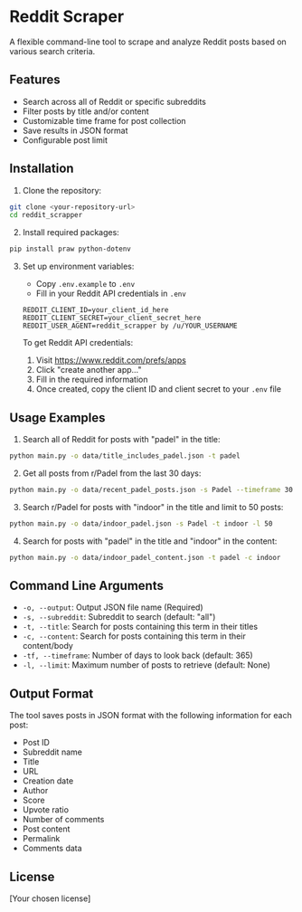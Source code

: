 # Reddit Scraper

A flexible command-line tool to scrape and analyze Reddit posts based on various search criteria.

## Features

- Search across all of Reddit or specific subreddits
- Filter posts by title and/or content
- Customizable time frame for post collection
- Save results in JSON format
- Configurable post limit

## Installation

1. Clone the repository:
```bash
git clone <your-repository-url>
cd reddit_scrapper
```

2. Install required packages:
```bash
pip install praw python-dotenv
```

3. Set up environment variables:
   - Copy `.env.example` to `.env`
   - Fill in your Reddit API credentials in `.env`
   ```
   REDDIT_CLIENT_ID=your_client_id_here
   REDDIT_CLIENT_SECRET=your_client_secret_here
   REDDIT_USER_AGENT=reddit_scrapper by /u/YOUR_USERNAME
   ```

   To get Reddit API credentials:
   1. Visit https://www.reddit.com/prefs/apps
   2. Click "create another app..."
   3. Fill in the required information
   4. Once created, copy the client ID and client secret to your `.env` file

## Usage Examples

1. Search all of Reddit for posts with "padel" in the title:
```bash
python main.py -o data/title_includes_padel.json -t padel
```

2. Get all posts from r/Padel from the last 30 days:
```bash
python main.py -o data/recent_padel_posts.json -s Padel --timeframe 30
```

3. Search r/Padel for posts with "indoor" in the title and limit to 50 posts:
```bash
python main.py -o data/indoor_padel.json -s Padel -t indoor -l 50
```

4. Search for posts with "padel" in the title and "indoor" in the content:
```bash
python main.py -o data/indoor_padel_content.json -t padel -c indoor
```

## Command Line Arguments

- `-o, --output`: Output JSON file name (Required)
- `-s, --subreddit`: Subreddit to search (default: "all")
- `-t, --title`: Search for posts containing this term in their titles
- `-c, --content`: Search for posts containing this term in their content/body
- `-tf, --timeframe`: Number of days to look back (default: 365)
- `-l, --limit`: Maximum number of posts to retrieve (default: None)

## Output Format

The tool saves posts in JSON format with the following information for each post:
- Post ID
- Subreddit name
- Title
- URL
- Creation date
- Author
- Score
- Upvote ratio
- Number of comments
- Post content
- Permalink
- Comments data

## License

[Your chosen license]
